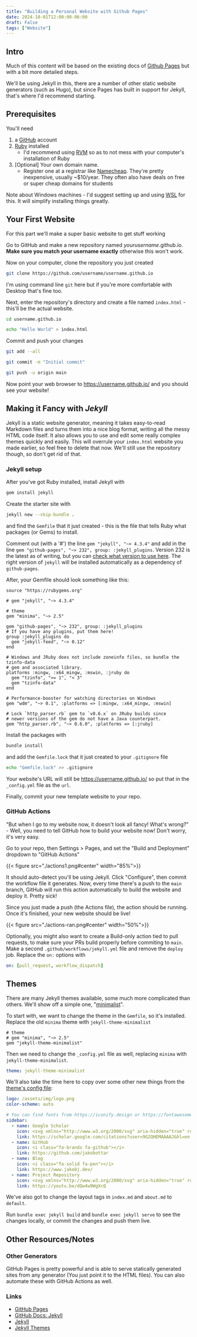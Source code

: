 ```yaml
---
title: "Building a Personal Website with Github Pages"
date: 2024-10-01T12:00:00-06:00
draft: False
tags: ["Website"]
---
```


## Intro

Much of this content will be based on the existing docs of [Github Pages](https://pages.github.com/) but with a bit more detailed steps.

We'll be using Jekyll in this, there are a number of other static website generators (such as Hugo), but since Pages has built in support for Jekyll, that's where I'd recommend starting.

## Prerequisites

You'll need
1. a [GitHub](https://github.com/) account
2. [Ruby](https://www.ruby-lang.org/en/) installed
    - I'd recommend using [RVM](https://rvm.io/) so as to not mess with your computer's installation of Ruby 
3. [Optional] Your own domain name.
    - Register one at a registrar like [Namecheap](https://www.namecheap.com/). They're pretty inexpensive, usually ~$10/year. They often also have deals on free or super cheap domains for students
  
Note about Windows machines - I'd suggest setting up and using [WSL](https://learn.microsoft.com/en-us/windows/wsl/install) for this. It will simplify installing things greatly.
  
## Your First Website

For this part we'll make a super basic website to get stuff working

Go to GitHub and make a new repository named *yourusername*.github.io. **Make sure you match your username exactly** otherwise this won't work. 

Now on your computer, clone the repository you just created

```bash
git clone https://github.com/username/username.github.io
```

I'm using command line `git` here but if you're more comfortable with Desktop that's fine too. 

Next, enter the repository's directory and create a file named `index.html` - this'll be the actual website.

```bash
cd username.github.io

echo "Hello World" > index.html
```

Commit and push your changes

```bash
git add --all

git commit -m "Initial commit"

git push -u origin main
```

Now point your web browser to https://username.github.io/ and you should see your website!

## Making it Fancy with *Jekyll*

Jekyll is a static website generator, meaning it takes easy-to-read Markdown files and turns them into a nice blog format, writing all the messy HTML code itself. It also allows you to use and edit some really complex themes quickly and easily. 
This will overrule your `index.html` website you made earlier, so feel free to delete that now. We'll still use the repository though, so don't get rid of that.

### Jekyll setup

After you've got Ruby installed, install Jekyll with 

```bash
gem install jekyll
```

Create the starter site with 
```bash
jekyll new --skip-bundle .
```
and find the `Gemfile` that it just created - this is the file that tells Ruby what packages (or Gems) to install.

Comment out (with a '#') the line `gem "jekyll", "~> 4.3.4"` and add in the line `gem "github-pages", "~> 232", group: :jekyll_plugins`. Version 232 is the latest as of writing, but you can [check what version to use here](https://pages.github.com/versions/). The right version of `jekyll` will be installed automatically as a dependency of `github-pages`.  

After, your Gemfile should look something like this:

```Gemfile
source "https://rubygems.org"

# gem "jekyll", "~> 4.3.4"

# theme
gem "minima", "~> 2.5"

gem "github-pages", "~> 232", group: :jekyll_plugins
# If you have any plugins, put them here!
group :jekyll_plugins do
  gem "jekyll-feed", "~> 0.12"
end

# Windows and JRuby does not include zoneinfo files, so bundle the tzinfo-data
# gem and associated library.
platforms :mingw, :x64_mingw, :mswin, :jruby do
  gem "tzinfo", ">= 1", "< 3"
  gem "tzinfo-data"
end

# Performance-booster for watching directories on Windows
gem "wdm", "~> 0.1", :platforms => [:mingw, :x64_mingw, :mswin]

# Lock `http_parser.rb` gem to `v0.6.x` on JRuby builds since 
# newer versions of the gem do not have a Java counterpart.
gem "http_parser.rb", "~> 0.6.0", :platforms => [:jruby]
```

Install the packages with 
```bash
bundle install
```
and add the `Gemfile.lock` that it just created to your `.gitignore` file
```bash
echo "Gemfile.lock" >> .gitignore
```

Your website's URL will still be https://username.github.io/ so put that in the `_config.yml` file as the `url`.

Finally, commit your new template website to your repo.

### GitHub Actions

"But when I go to my website now, it doesn't look all fancy! What's wrong?" - Well, you need to tell GitHub how to build your website now! Don't worry, it's very easy.

Go to your repo, then Settings > Pages, and set the "Build and Deployment" dropdown to "GitHub Actions"

{{< figure src="./actions1.png#center" width="85%">}}

It should auto-detect you'll be using Jekyll. Click "Configure", then commit the workflow file it generates. Now, every time there's a push to the `main` branch, GitHub will run this action automatically to build the website and deploy it. Pretty sick!

Since you just made a push (the Actions file), the action should be running. Once it's finished, your new website should be live!

{{< figure src="./actions-ran.png#center" width="50%">}}

Optionally, you might also want to create a Build-only action tied to pull requests, to make sure your PRs build properly before commiting to `main`. Make a second `.github/workflows/jekyll.yml` file and remove the `deploy` job. Replace the `on:` options with 
```yaml
on: [pull_request, workflow_dispatch]
```

## Themes

There are many Jekyll themes available, some much more complicated than others. We'll show off a simple one, "[minimalist](https://github.com/BDHU/minimalist)".

To start with, we want to change the theme in the `Gemfile`, so it's installed. Replace the old `minima` theme with `jekyll-theme-minimalist`

```Gemfile
# theme
# gem "minima", "~> 2.5"
gem "jekyll-theme-minimalist"
```

Then we need to change the `_config.yml` file as well, replacing `minima` with `jekyll-theme-minimalist`.

```yaml
theme: jekyll-theme-minimalist
```

We'll also take the time here to copy over some other new things from the [theme's config file](https://github.com/BDHU/minimalist/blob/main/_config.yml):

```yaml
logo: /assets/img/logo.png
color-scheme: auto

# You can find fonts from https://iconify.design or https://fontawesome.com. Below is just an example illustrating how to use custom icons
sidebar:
  - name: Google Scholar
    icon: <svg xmlns="http://www.w3.org/2000/svg" aria-hidden="true" role="img" style="vertical-align:-0.125em;" width="1em" height="1em" preserveAspectRatio="xMidYMid meet" viewBox="0 0 24 24"><path d="M5.242 13.769L0 9.5L12 0l12 9.5l-5.242 4.269C17.548 11.249 14.978 9.5 12 9.5c-2.977 0-5.548 1.748-6.758 4.269zM12 10a7 7 0 1 0 0 14a7 7 0 0 0 0-14z" fill="currentColor"/></svg>
    link: https://scholar.google.com/citations?user=9G2QHEMAAAAJ&hl=en
  - name: GitHub
    icon: <i class="fa-brands fa-github"></i>
    link: https://github.com/jakobottar
  - name: Blog
    icon: <i class="fa-solid fa-pen"></i>
    link: https://www.jakobj.dev/
  - name: Project Repository
    icon: <svg xmlns="http://www.w3.org/2000/svg" aria-hidden="true" role="img" style="vertical-align:-0.125em;" width="1em" height="1em" preserveAspectRatio="xMidYMid meet" viewBox="0 0 16 16"><g fill="currentColor"><path d="M12.643 15C13.979 15 15 13.845 15 12.5V5H1v7.5C1 13.845 2.021 15 3.357 15h9.286zM5.5 7h5a.5.5 0 0 1 0 1h-5a.5.5 0 0 1 0-1zM.8 1a.8.8 0 0 0-.8.8V3a.8.8 0 0 0 .8.8h14.4A.8.8 0 0 0 16 3V1.8a.8.8 0 0 0-.8-.8H.8z"/></g></svg>
    link: https://youtu.be/dQw4w9WgXcQ
```

We've also got to change the layout tags in `index.md` and `about.md` to `default`.

Run `bundle exec jekyll build` and `bundle exec jekyll serve` to see the changes locally, or commit the changes and push them live.

## Other Resources/Notes

### Other Generators

GitHub Pages is pretty powerful and is able to serve statically generated sites from any generator (You just point it to the HTML files). You can also automate these with GitHub Actions as well.

### Links

- [GitHub Pages](https://pages.github.com/)
- [GitHub Docs: Jekyll](https://docs.github.com/en/pages/setting-up-a-github-pages-site-with-jekyll/about-github-pages-and-jekyll)
- [Jekyll](https://jekyllrb.com/)
- [Jekyll Themes](https://jekyllrb.com/docs/themes/)